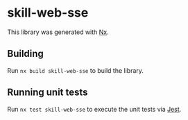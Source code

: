 # skill-web-sse

This library was generated with [Nx](https://nx.dev).

## Building

Run `nx build skill-web-sse` to build the library.

## Running unit tests

Run `nx test skill-web-sse` to execute the unit tests via [Jest](https://jestjs.io).
